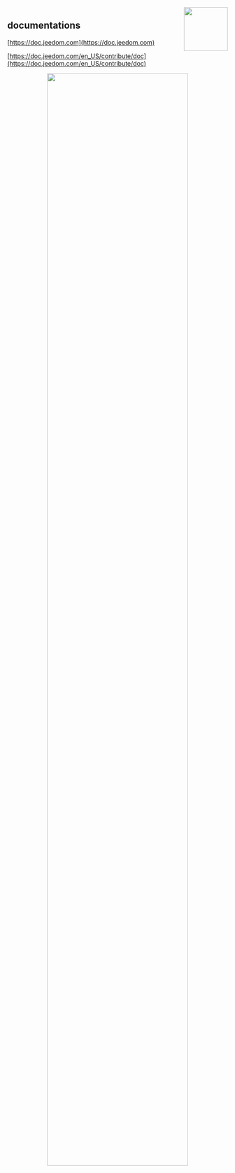 <img align="right" src="https://www.jeedom.com/site/logo.png" width="100">

## documentations

[https://doc.jeedom.com](https://doc.jeedom.com)

[https://doc.jeedom.com/en_US/contribute/doc](https://doc.jeedom.com/en_US/contribute/doc)

<p align="center">
<img src="https://doc.jeedom.com/img/img_home.png" width="80%">
</p>
